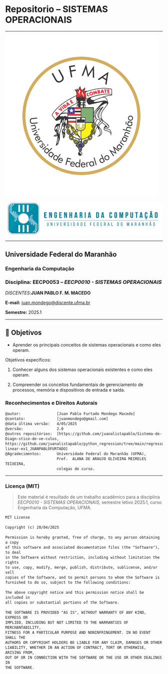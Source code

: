 # Repositorio –  **SISTEMAS OPERACIONAIS**

---

![UFMA](./ufma_logo.png)&nbsp;&nbsp;&nbsp;&nbsp;![Engenharia da Computação](./eng_comp_logo.png)

---

## Universidade Federal do Maranhão  
### Engenharia da Computação  
### Disciplina: EECP0053 – *EECP0010 - SISTEMAS OPERACIONAIS*  
*DISCENTES*:**JUAN PABLO F. M. MACEDO**

**E-mail:** <juan.mondego@discente.ufma.br>  

**Semestre:** 2025.1  

---

## 🎯 Objetivos

- Aprender os principais conceitos de sistemas operacionais e como eles operam.

Objetivos específicos:

1. Conhecer alguns dos sistemas operacionais existentes e como eles operam.

2. Compreender os conceitos fundamentais de gerenciamento de processos, memória e dispositivos de entrada e saída.

 


### Reconhecimentos e Direitos Autorais

```
@autor:                [Juan Pablo Furtado Mondego Macedo]
@contato:              [juanmondego@gmail.com]
@data última versão:   4/05/2025
@versão:               2.0
@outros repositórios:  [https://github.com/juanalistapablo/Sistema-de-Diagn-stico-de-ve-culos, https://github.com/juanalistapablo/python_regression/tree/main/regressao-linear-ex1_JUANPABLOFURTADO]
@Agradecimentos:       Universidade Federal do Maranhão (UFMA),
                       Prof.  ALANA DE ARAUJO OLIVEIRA MEIRELES TEIXEIRA,
                       colegas de curso.
```

---

### Licença (MIT)

> Este material é resultado de um trabalho acadêmico para a disciplina *EECP0010 - SISTEMAS OPERACIONAIS*, semestre letivo 2025.1, curso Engenharia da Computação, UFMA.

```
MIT License

Copyright (c) 20/04/2025

Permission is hereby granted, free of charge, to any person obtaining a copy
of this software and associated documentation files (the "Software"), to deal
in the Software without restriction, including without limitation the rights
to use, copy, modify, merge, publish, distribute, sublicense, and/or sell
copies of the Software, and to permit persons to whom the Software is
furnished to do so, subject to the following conditions:

The above copyright notice and this permission notice shall be included in
all copies or substantial portions of the Software.

THE SOFTWARE IS PROVIDED "AS IS", WITHOUT WARRANTY OF ANY KIND, EXPRESS OR
IMPLIED, INCLUDING BUT NOT LIMITED TO THE WARRANTIES OF MERCHANTABILITY,
FITNESS FOR A PARTICULAR PURPOSE AND NONINFRINGEMENT. IN NO EVENT SHALL THE
AUTHORS OR COPYRIGHT HOLDERS BE LIABLE FOR ANY CLAIM, DAMAGES OR OTHER
LIABILITY, WHETHER IN AN ACTION OF CONTRACT, TORT OR OTHERWISE, ARISING FROM,
OUT OF OR IN CONNECTION WITH THE SOFTWARE OR THE USE OR OTHER DEALINGS IN
THE SOFTWARE.
```
